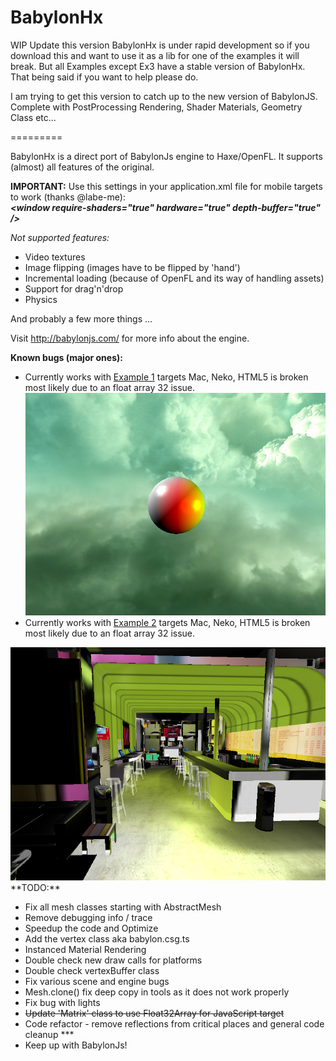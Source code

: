 BabylonHx
=========
WIP
Update this version BabylonHx is under rapid development so if you download this and want to use it as a lib for one of the examples it will break. 
But all Examples except Ex3 have a stable version of BabylonHx.  That being said if you want to help please do.

I am trying to get this version to catch up to the new version of BabylonJS.  Complete with PostProcessing Rendering, Shader Materials, Geometry Class etc...

=========

BabylonHx is a direct port of BabylonJs engine to Haxe/OpenFL. 
It supports (almost) all features of the original.

**IMPORTANT:** Use this settings in your application.xml file for mobile targets to work (thanks @labe-me):<br/>
***&lt;window require-shaders="true" hardware="true" depth-buffer="true" /&gt;***

*Not supported features:*


  * Video textures
  * Image flipping (images have to be flipped by 'hand')
  * Incremental loading (because of OpenFL and its way of handling assets)
  * Support for drag'n'drop
  * Physics


And probably a few more things ...

Visit http://babylonjs.com/ for more info about the engine.

**Known bugs (major ones):**

  * Currently works with <a href="https://github.com/seacloud9/BabylonHx/tree/master/samples/ds.babylonHxEx1">Example 1</a> targets Mac, Neko, HTML5 is broken most likely due to an float array 32 issue.
  <br /><a href="https://github.com/seacloud9/BabylonHx/tree/master/samples/ds.babylonHxEx1">
  <img src="https://raw.githubusercontent.com/seacloud9/BabylonHx/master/samples/ds.babylonHxEx1/screenshot1.jpg" style="max-width:100%" /></a>
  * Currently works with <a href="https://github.com/seacloud9/BabylonHx/tree/master/samples/ds.babylonHxEx2">Example 2</a> targets Mac, Neko, HTML5 is broken most likely due to an float array 32 issue.
<br /><a href="https://github.com/seacloud9/BabylonHx/tree/master/samples/ds.babylonHxEx2">
<img src="https://raw.githubusercontent.com/seacloud9/BabylonHx/master/samples/ds.babylonHxEx2/screenshot1.jpg" style="max-width:100%"/>
</a><br />
**TODO:**

  * Fix all mesh classes starting with AbstractMesh
  * Remove debugging info / trace
  * Speedup the code and Optimize 
  * Add the vertex class aka babylon.csg.ts
  * Instanced Material Rendering
  * Double check new draw calls for platforms
  * Double check vertexBuffer class
  * Fix various scene and engine bugs
  * Mesh.clone() fix deep copy in tools as it does not work properly
  * Fix bug with lights
  * ~~Update 'Matrix' class to use Float32Array for JavaScript target~~
  * Code refactor - remove reflections from critical places and general code cleanup ***
  * Keep up with BabylonJs! 


